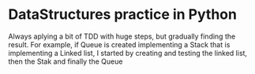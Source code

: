 # DataStructures practice in Python
Always aplying a bit of TDD with huge steps, but gradually finding the result. For example, if Queue is created implementing a Stack that is implementing a Linked list, I started by creating and testing the linked list, then the Stak and finally the Queue
